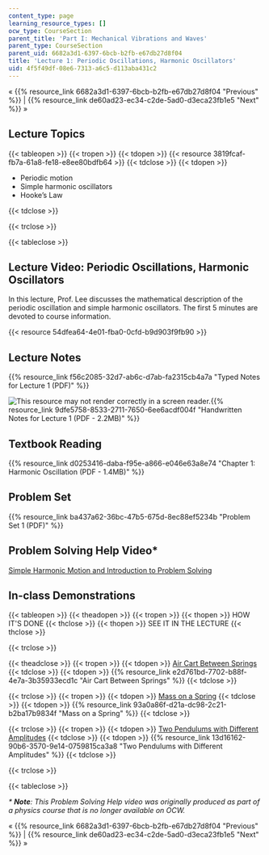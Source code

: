 ```yaml
---
content_type: page
learning_resource_types: []
ocw_type: CourseSection
parent_title: 'Part I: Mechanical Vibrations and Waves'
parent_type: CourseSection
parent_uid: 6682a3d1-6397-6bcb-b2fb-e67db27d8f04
title: 'Lecture 1: Periodic Oscillations, Harmonic Oscillators'
uid: 4f5f49df-08e6-7313-a6c5-d113aba431c2
---
```


« {{% resource_link 6682a3d1-6397-6bcb-b2fb-e67db27d8f04 "Previous" %}} | {{% resource_link de60ad23-ec34-c2de-5ad0-d3eca23fb1e5 "Next" %}} »

Lecture Topics
--------------

{{< tableopen >}}
{{< tropen >}}
{{< tdopen >}}
{{< resource 3819fcaf-fb7a-61a8-fe18-e8ee80bdfb64 >}}
{{< tdclose >}}
{{< tdopen >}}


*   Periodic motion
*   Simple harmonic oscillators
*   Hooke’s Law


{{< tdclose >}}

{{< trclose >}}

{{< tableclose >}}

Lecture Video: Periodic Oscillations, Harmonic Oscillators
----------------------------------------------------------

In this lecture, Prof. Lee discusses the mathematical description of the periodic oscillation and simple harmonic oscillators. The first 5 minutes are devoted to course information.

{{< resource 54dfea64-4e01-fba0-0cfd-b9d903f9fb90 >}}

Lecture Notes
-------------

{{% resource_link f56c2085-32d7-ab6c-d7ab-fa2315cb4a7a "Typed Notes for Lecture 1 (PDF)" %}}

![This resource may not render correctly in a screen reader.](/images/inacessible.gif){{% resource_link 9dfe5758-8533-2711-7650-6ee6acdf004f "Handwritten Notes for Lecture 1 (PDF - 2.2MB)" %}}

Textbook Reading
----------------

{{% resource_link d0253416-daba-f95e-a866-e046e63a8e74 "Chapter 1: Harmonic Oscillation (PDF - 1.4MB)" %}}

Problem Set
-----------

{{% resource_link ba437a62-36bc-47b5-675d-8ec88ef5234b "Problem Set 1 (PDF)" %}}

Problem Solving Help Video\*
----------------------------

[Simple Harmonic Motion and Introduction to Problem Solving](/courses/res-8-005-vibrations-and-waves-problem-solving-fall-2012/pages/problem-solving-videos/simple-harmonic-motion-and-introduction-to-problem-solving-1/_index)

In-class Demonstrations
-----------------------

{{< tableopen >}}
{{< theadopen >}}
{{< tropen >}}
{{< thopen >}}
HOW IT'S DONE
{{< thclose >}}
{{< thopen >}}
SEE IT IN THE LECTURE
{{< thclose >}}

{{< trclose >}}

{{< theadclose >}}
{{< tropen >}}
{{< tdopen >}}
[Air Cart Between Springs](http://tsgphysics.mit.edu/front/?page=demo.php&letnum=C%201&show=0)
{{< tdclose >}}
{{< tdopen >}}
{{% resource_link e2d761bd-7702-b88f-4e7a-3b35933ecd1c "Air Cart Between Springs" %}}
{{< tdclose >}}

{{< trclose >}}
{{< tropen >}}
{{< tdopen >}}
[Mass on a Spring](http://tsgphysics.mit.edu/front/?page=demo.php&letnum=C%202&show=0)
{{< tdclose >}}
{{< tdopen >}}
{{% resource_link 93a0a86f-d21a-dc98-2c21-b2ba17b9834f "Mass on a Spring" %}}
{{< tdclose >}}

{{< trclose >}}
{{< tropen >}}
{{< tdopen >}}
[Two Pendulums with Different Amplitudes](http://tsgphysics.mit.edu/front/?page=demo.php&letnum=C%2010&show=0)
{{< tdclose >}}
{{< tdopen >}}
{{% resource_link 13d16162-90b6-3570-9e14-0759815ca3a8 "Two Pendulums with Different Amplitudes" %}}
{{< tdclose >}}

{{< trclose >}}

{{< tableclose >}}

_\* **Note**: This Problem Solving Help video was originally produced as part of a physics course that is no longer available on OCW._

« {{% resource_link 6682a3d1-6397-6bcb-b2fb-e67db27d8f04 "Previous" %}} | {{% resource_link de60ad23-ec34-c2de-5ad0-d3eca23fb1e5 "Next" %}} »